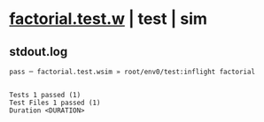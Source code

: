 # [factorial.test.w](../../../../../../examples/tests/sdk_tests/math/factorial.test.w) | test | sim

## stdout.log
```log
pass ─ factorial.test.wsim » root/env0/test:inflight factorial
 
 
Tests 1 passed (1)
Test Files 1 passed (1)
Duration <DURATION>
```

